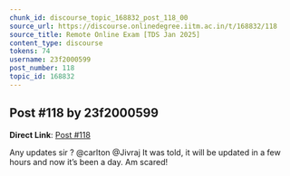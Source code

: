```yaml
---
chunk_id: discourse_topic_168832_post_118_00
source_url: https://discourse.onlinedegree.iitm.ac.in/t/168832/118
source_title: Remote Online Exam [TDS Jan 2025]
content_type: discourse
tokens: 74
username: 23f2000599
post_number: 118
topic_id: 168832
---
```


## Post #118 by 23f2000599

**Direct Link**: [Post #118](https://discourse.onlinedegree.iitm.ac.in/t/168832/118)

Any updates sir ? @carlton @Jivraj It was told, it will be updated in a few hours and now it’s been a day. Am scared!
